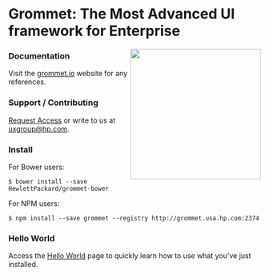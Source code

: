 # Grommet: The Most Advanced UI framework for Enterprise

<img align="right" height="260" src="http://alansouzati.github.io/artic/img/grommet-logo.png">

### Documentation

Visit the [grommet.io](http://grommet.io/) website for any references.

### Support / Contributing

[Request Access](http://grommet.usa.hp.com/docs/hpe/request_access) or write to us at uxgroup@hp.com.

### Install

  For Bower users:

  	$ bower install --save HewlettPackard/grommet-bower

  For NPM users:

  	$ npm install --save grommet --registry http://grommet.usa.hp.com:2374	

### Hello World

  Access the [Hello World](http://grommet.usa.hp.com/docs/hpe/documentation) page to quickly learn how to use what you've just installed.

